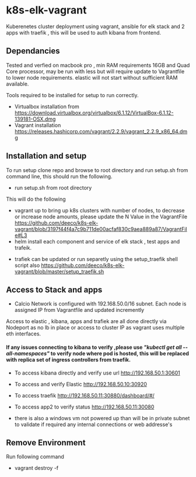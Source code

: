 # k8s-elk-vagrant
Kuberenetes cluster deployment using vagrant, ansible for elk stack and 2 apps with traefik , this will be used to auth kibana from frontend.

## Dependancies
Tested and verfied on macbook pro , min RAM requirements 16GB and Quad Core processor, may be run with less but will require update to Vagrantfile to lower node requirements. elastic will not start without sufficient RAM available.

Tools required to be installed for setup to run correctly.

- Virtualbox installation from https://download.virtualbox.org/virtualbox/6.1.12/VirtualBox-6.1.12-139181-OSX.dmg
- Vagrant installation https://releases.hashicorp.com/vagrant/2.2.9/vagrant_2.2.9_x86_64.dmg

## Installation and setup

To run setup clone repo and browse to root directory and run setup.sh from command line, this should run the following.
- run setup.sh from root directory

This will do the following

- vagrant up to bring up k8s clusters with number of nodes, to decrease or increase node amounts, please update the N Value in the VagrantFile https://github.com/deeco/k8s-elk-vagrant/blob/3197f44f4a7c9b711de00acfaf830c9aea889a87/VagrantFile#L3
- helm install each component and service of elk stack , test apps and trafeik. 
* trafiek can be updated or run separetly using the setup_traefik shell script also https://github.com/deeco/k8s-elk-vagrant/blob/master/setup_traefik.sh

## Access to Stack and apps

- Calcio Network is configured with 192.168.50.0/16 subnet.
  Each node is assigned IP from Vagrantfile and updated incremently 

Access to elastic , kibana, apps and trafiek are all done directly via Nodeport as no lb in place or access to cluster IP as vagrant uses multiple eth interfaces.

#### If any issues connecting to kibana to verify ,please use *"kubectl get all --all-namespaces"* to verify node where pod is hosted, this will be replaced with replica set of ingress controllers from traefik.

* To access kibana directly and verify use url http://192.168.50.1:30601
* To access and verify Elastic http://192.168.50.10:30920
* To access traefik http://192.168.50.11:30880/dashboard/#/

* To access app2 to verify status http://192.168.50.11:30080

- there is also a windows vm not powered up than will be in private subnet to validate if required any internal connections or web addresse's

## Remove Environment

Run following command 
* vagrant destroy -f
